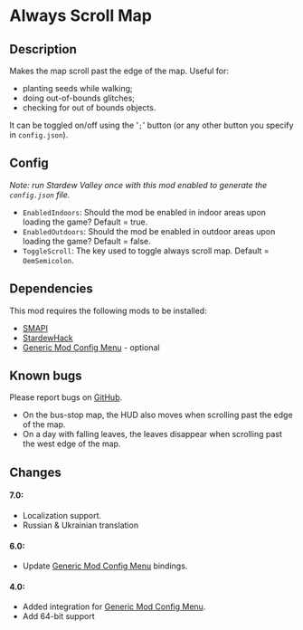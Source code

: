 # Always Scroll Map

## Description
Makes the map scroll past the edge of the map. Useful for:

* planting seeds while walking;
* doing out-of-bounds glitches;
* checking for out of bounds objects.

It can be toggled on/off using the '`;`' button (or any other button you specify in `config.json`).

## Config
*Note: run Stardew Valley once with this mod enabled to generate the `config.json` file.*

* `EnabledIndoors`: Should the mod be enabled in indoor areas upon loading the game? Default = true.
* `EnabledOutdoors`: Should the mod be enabled in outdoor areas upon loading the game? Default = false.
* `ToggleScroll`: The key used to toggle always scroll map. Default = `OemSemicolon`.

## Dependencies
This mod requires the following mods to be installed:

* [SMAPI](https://www.nexusmods.com/stardewvalley/mods/2400)
* [StardewHack](https://www.nexusmods.com/stardewvalley/mods/3213)
* [Generic Mod Config Menu](https://www.nexusmods.com/stardewvalley/mods/5098) - optional

## Known bugs
Please report bugs on [GitHub](https://github.com/bcmpinc/StardewHack/issues).

* On the bus-stop map, the HUD also moves when scrolling past the edge of the map.
* On a day with falling leaves, the leaves disappear when scrolling past the west edge of the map.

## Changes
#### 7.0:
* Localization support.
* Russian & Ukrainian translation

#### 6.0:
* Update [Generic Mod Config Menu](https://www.nexusmods.com/stardewvalley/mods/5098) bindings.

#### 4.0:
* Added integration for [Generic Mod Config Menu](https://www.nexusmods.com/stardewvalley/mods/5098).
* Add 64-bit support

